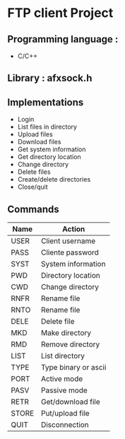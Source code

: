 # FTP client Project
## Programming language :
- C/C++
## Library : afxsock.h
  
## Implementations

- Login
- List files in directory
- Upload files
- Download files
- Get system information
- Get directory location
- Change directory
- Delete files
- Create/delete directories
- Close/quit

## Commands

| Name  | Action               |
|-------|----------------------|
| USER  | Client username      |
| PASS  | Cliente password     |
| SYST  | System information   |
| PWD   | Directory location   |
| CWD   | Change directory     |
| RNFR  | Rename file          |
| RNTO  | Rename file          |
| DELE  | Delete file          |
| MKD   | Make directory       |
| RMD   | Remove directory     |
| LIST  | List directory       |
| TYPE  | Type binary or ascii |
| PORT  | Active mode          |
| PASV  | Passive mode         |
| RETR  | Get/download file    |
| STORE | Put/upload file      |
| QUIT  | Disconnection        |
